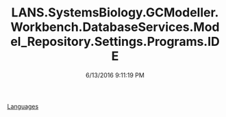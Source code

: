 ﻿---
title: LANS.SystemsBiology.GCModeller.Workbench.DatabaseServices.Model_Repository.Settings.Programs.IDE
date: 6/13/2016 9:11:19 PM
---

[Languages](T-LANS.SystemsBiology.GCModeller.Workbench.DatabaseServices.Model_Repository.Settings.Programs.IDE.Languages.html)
